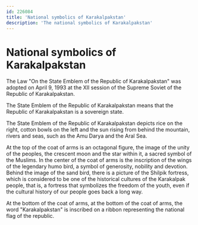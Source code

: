 ```yaml
---
id: 226084
title: 'National symbolics of Karakalpakstan'
description: 'The national symbolics of Karakalpakstan'
---
```


# National symbolics of Karakalpakstan

The Law "On the State Emblem of the Republic of Karakalpakstan" was adopted on April 9, 1993 at the XII session of the Supreme Soviet of the Republic of Karakalpakstan.

The State Emblem of the Republic of Karakalpakstan means that the Republic of Karakalpakstan is a sovereign state.

The State Emblem of the Republic of Karakalpakstan depicts rice on the right, cotton bowls on the left and the sun rising from behind the mountain, rivers and seas, such as the Amu Darya and the Aral Sea.

At the top of the coat of arms is an octagonal figure, the image of the unity of the peoples, the crescent moon and the star within it, a sacred symbol of the Muslims. In the center of the coat of arms is the inscription of the wings of the legendary humo bird, a symbol of generosity, nobility and devotion. Behind the image of the sand bird, there is a picture of the Shilpik fortress, which is considered to be one of the historical cultures of the Karakalpak people, that is, a fortress that symbolizes the freedom of the youth, even if the cultural history of our people goes back a long way.

At the bottom of the coat of arms, at the bottom of the coat of arms, the word "Karakalpakstan" is inscribed on a ribbon representing the national flag of the republic.
